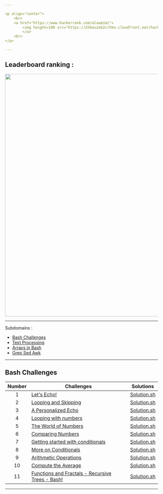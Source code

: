 ```yaml
---

<p align="center">  
	<br>
	<a href="https://www.hackerrank.com/alaamimi">
        <img height=100 src="https://d3keuzeb2crhkn.cloudfront.net/hackerrank/assets/styleguide/logo_wordmark-f5c5eb61ab0a154c3ed9eda24d0b9e31.svg"> 
    	</a>
	<br>
</p> 

---
```


## Leaderboard ranking :

</p>
<p align="center">
<img src="https://github.com/alaamimi/UnixShell-HackerRank-Assessements/blob/master/img/rank.JPG" width="800">
</p>

---

Subdomains :
 
* [Bash Challenges](https://www.hackerrank.com/domains/shell?filters%5Bsubdomains%5D%5B%5D=bash)
* [Text Processing](https://www.hackerrank.com/domains/shell?filters%5Bsubdomains%5D%5B%5D=textpro)
* [Arrays in Bash](https://www.hackerrank.com/domains/shell?filters%5Bsubdomains%5D%5B%5D=arrays-in-bash)
* [Grep Sed Awk](https://www.hackerrank.com/domains/shell?filters%5Bsubdomains%5D%5B%5D=grep-sed-awk)

---

## Bash Challenges

| Number | Challenges | Solutions |
|:------:|------------|:---------:|
| 1 |[Let's Echo!](https://www.hackerrank.com/challenges/bash-tutorials-lets-echo/problem) | [Solution.sh](https://github.com/alaamimi/UnixShell-HackerRank-Assessements/blob/master/Bash/lets_echo.sh)
| 2 |[Looping and Skipping](https://www.hackerrank.com/challenges/bash-tutorials---looping-and-skipping/problem) | [Solution.sh](https://github.com/alaamimi/UnixShell-HackerRank-Assessements/blob/master/Bash/looping_and_skipping.sh)
| 3 |[A Personalized Echo](https://www.hackerrank.com/challenges/bash-tutorials---a-personalized-echo/problem) | [Solution.sh](https://github.com/alaamimi/UnixShell-HackerRank-Assessements/tree/master/Bash)
| 4 |[Looping with numbers](https://www.hackerrank.com/challenges/bash-tutorials---looping-with-numbers/problem) |  [Solution.sh](https://github.com/alaamimi/UnixShell-HackerRank-Assessements/blob/master/Bash/looping_with_numbers.sh)
| 5 |[The World of Numbers](https://www.hackerrank.com/challenges/bash-tutorials---the-world-of-numbers/problem) | [Solution.sh](https://github.com/alaamimi/UnixShell-HackerRank-Assessements/blob/master/Bash/the_world_of_numbers.sh)
| 6 |[Comparing Numbers](https://www.hackerrank.com/challenges/bash-tutorials---comparing-numbers/problem) | [Solution.sh](https://github.com/alaamimi/UnixShell-HackerRank-Assessements/tree/master/Bash)
| 7 |[Getting started with conditionals](https://www.hackerrank.com/challenges/bash-tutorials---getting-started-with-conditionals/problem) | [Solution.sh](https://github.com/alaamimi/UnixShell-HackerRank-Assessements/blob/master/Bash/getting_started_with_conditionals.sh)
| 8 |[More on Conditionals](https://www.hackerrank.com/challenges/bash-tutorials---more-on-conditionals/problem) | [Solution.sh](https://github.com/alaamimi/UnixShell-HackerRank-Assessements/tree/master/Bash)
| 9 |[Arithmetic Operations](https://www.hackerrank.com/challenges/bash-tutorials---arithmetic-operations/problem) | [Solution.sh](https://github.com/alaamimi/UnixShell-HackerRank-Assessements/blob/master/Bash/arithmetic_operations.sh)
| 10|[Compute the Average](https://www.hackerrank.com/challenges/bash-tutorials---compute-the-average/problem) | [Solution.sh](https://github.com/alaamimi/UnixShell-HackerRank-Assessements/blob/master/Bash/compute_the_overage.sh)
| 11|[Functions and Fractals - Recursive Trees - Bash!](https://www.hackerrank.com/challenges/fractal-trees-all/problem) | [Solution.sh]()


---